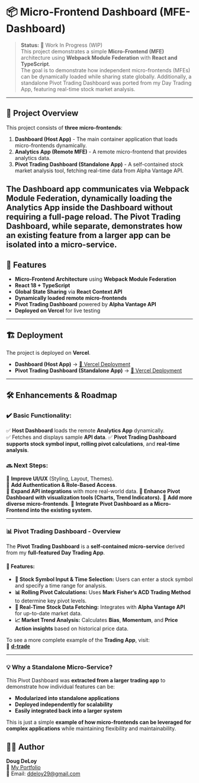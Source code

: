 # 📦 Micro-Frontend Dashboard (MFE-Dashboard)

> **Status:** 🚧 Work In Progress (WIP)  
> This project demonstrates a simple **Micro-Frontend (MFE)** architecture using **Webpack Module Federation** with **React and TypeScript**.  
> The goal is to demonstrate how independent micro-frontends (MFEs) can be dynamically loaded while sharing state globally.
> Additionally, a standalone Pivot Trading Dashboard was ported from my Day Trading App, featuring real-time stock market analysis.
---

## 🚀 Project Overview

This project consists of **three micro-frontends**:
1. **Dashboard (Host App)** - The main container application that loads micro-frontends dynamically.
2. **Analytics App (Remote MFE)** - A remote micro-frontend that provides analytics data.
3. **Pivot Trading Dashboard (Standalone App)** - A self-contained stock market analysis tool, fetching real-time data from Alpha Vantage API.

The Dashboard app communicates via **Webpack Module Federation**, dynamically loading the **Analytics App** inside the **Dashboard** without requiring a full-page reload.
The **Pivot Trading Dashboard**, while separate, demonstrates how an existing feature from a larger app can be isolated into a micro-service.
---

## 🎯 Features

- **Micro-Frontend Architecture** using **Webpack Module Federation**
- **React 18 + TypeScript**
- **Global State Sharing** via **React Context API**
- **Dynamically loaded remote micro-frontends** 
- **Pivot Trading Dashboard** powered by **Alpha Vantage API**
- **Deployed on Vercel** for live testing

---

## 🏗️ Deployment

The project is deployed on **Vercel**.

- **Dashboard (Host App)** → [🔗 Vercel Deployment](https://mfe-dashboard-murex.vercel.app/)
- **Pivot Trading Dashboard (Standalone App)** → [🔗 Vercel Deployment](https://mfe-dashboard-murex.vercel.app/)

---

## 🛠️ Enhancements & Roadmap

### ✔️ Basic Functionality:
✅ **Host Dashboard** loads the remote **Analytics App** dynamically.  
✅ Fetches and displays sample **API data**.
✅ **Pivot Trading Dashboard** **supports stock symbol input, rolling pivot calculations**, and **real-time analysis**.

### 🔜 Next Steps:
🔹 **Improve UI/UX** (Styling, Layout, Themes).  
🔹 **Add Authentication & Role-Based Access**.  
🔹 **Expand API integrations** with more real-world data.
🔹 **Enhance Pivot Dashboard with visualization tools (Charts, Trend Indicators).**
🔹 **Add more diverse micro-frontends**.
🔹 **Integrate Pivot Dashboard as a Micro-Frontend into the existing system.**

---

### 📊 **Pivot Trading Dashboard - Overview**

The **Pivot Trading Dashboard** is a **self-contained micro-service** derived from my **full-featured Day Trading App**.

#### **🔹 Features:**
- **📌 Stock Symbol Input & Time Selection:** Users can enter a stock symbol and specify a time range for analysis.
- **📊 Rolling Pivot Calculations:** Uses **Mark Fisher’s ACD Trading Method** to determine key pivot levels.
- **🔗 Real-Time Stock Data Fetching:** Integrates with **Alpha Vantage API** for up-to-date market data.
- **📈 Market Trend Analysis:** Calculates **Bias**, **Momentum**, and **Price Action insights** based on historical price data.

To see a more complete example of the **Trading App**, visit:  
🔗 **[d-trade](https://ddeloy.com/d-trade)**

---

### **💡 Why a Standalone Micro-Service?**
This Pivot Dashboard was **extracted from a larger trading app** to demonstrate how individual features can be:
- **Modularized into standalone applications**
- **Deployed independently for scalability**
- **Easily integrated back into a larger system**

This is just a simple **example of how micro-frontends can be leveraged for complex applications** while maintaining flexibility and maintainability. 


## 👨‍💻 Author

**Doug DeLoy**  
🔗 [My Portfolio](https://ddeloy.com)   
📧 Email: ddeloy29@gmail.com  

